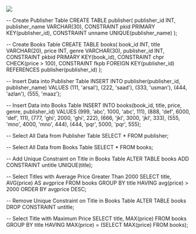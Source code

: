 ![](https://github.com/arsal7477/Database-Management-System/assets/147205852/b2b10b2c-1cd6-4f63-afdc-6b2cfee69207)

-- Create Publisher Table
CREATE TABLE publisher(
    publisher_id INT,
    publisher_name VARCHAR(30),
    CONSTRAINT pkid PRIMARY KEY(publisher_id),
    CONSTRAINT unname UNIQUE(publisher_name)
);

-- Create Books Table
CREATE TABLE books(
    book_id INT,
    title VARCHAR(20),
    price INT,
    genre VARCHAR(30),
    publisher_id INT,
    CONSTRAINT pkbid PRIMARY KEY(book_id),
    CONSTRAINT chpr CHECK(price > 100),
    CONSTRAINT fkpb FOREIGN KEY(publisher_id) REFERENCES publisher(publisher_id)
);

-- Insert Data into Publisher Table
INSERT INTO publisher(publisher_id, publisher_name)
VALUES (111, 'arsal'), (222, 'saad'), (333, 'usman'), (444, 'azlan'), (555, 'maaz');

-- Insert Data into Books Table
INSERT INTO books(book_id, title, price, genre, publisher_id)
VALUES (999, 'abc', 1000, 'abc', 111),
       (888, 'def', 6000, 'def', 111),
       (777, 'ghi', 2000, 'ghi', 222),
       (666, 'jkl', 3000, 'jkl', 333),
       (555, 'mno', 4000, 'mno', 444),
       (444, 'pqr', 5000, 'pqr', 555);

-- Select All Data from Publisher Table
SELECT * FROM publisher;

-- Select All Data from Books Table
SELECT * FROM books;

-- Add Unique Constraint on Title in Books Table
ALTER TABLE books ADD CONSTRAINT untitle UNIQUE(title);

-- Select Titles with Average Price Greater Than 2000
SELECT title, AVG(price) AS avgprice 
FROM books 
GROUP BY title 
HAVING avg(price) > 2000 
ORDER BY avgprice DESC;

-- Remove Unique Constraint on Title in Books Table
ALTER TABLE books DROP CONSTRAINT untitle;

-- Select Title with Maximum Price
SELECT title, MAX(price) 
FROM books
GROUP BY title
HAVING MAX(price) = (SELECT MAX(price) FROM books);

